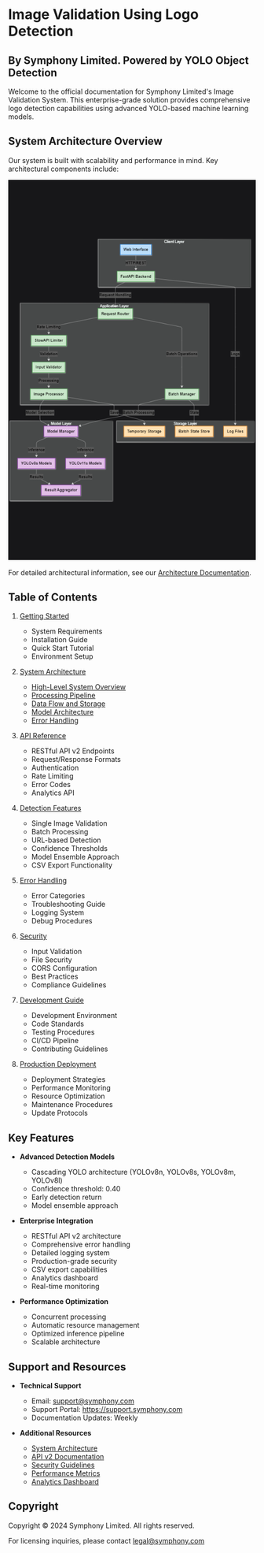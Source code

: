 # Image Validation Using Logo Detection
## By Symphony Limited. Powered by YOLO Object Detection

Welcome to the official documentation for Symphony Limited's Image Validation System. This enterprise-grade solution provides comprehensive logo detection capabilities using advanced YOLO-based machine learning models.

## System Architecture Overview

Our system is built with scalability and performance in mind. Key architectural components include:

![High Level System Overview](./images/High%20Level%20System%20Overview.png)

For detailed architectural information, see our [Architecture Documentation](./architecture.md).

## Table of Contents

1. [Getting Started](./getting-started.md)
   - System Requirements
   - Installation Guide
   - Quick Start Tutorial
   - Environment Setup

2. [System Architecture](./architecture.md)
   - [High-Level System Overview](./architecture.md#high-level-system-overview)
   - [Processing Pipeline](./architecture.md#detailed-processing-pipeline)
   - [Data Flow and Storage](./architecture.md#data-flow-and-storage)
   - [Model Architecture](./architecture.md#model-architecture)
   - [Error Handling](./architecture.md#error-handling-and-monitoring)

3. [API Reference](./api-reference.md)
   - RESTful API v2 Endpoints
   - Request/Response Formats
   - Authentication
   - Rate Limiting
   - Error Codes
   - Analytics API

4. [Detection Features](./detection-features.md)
   - Single Image Validation
   - Batch Processing
   - URL-based Detection
   - Confidence Thresholds
   - Model Ensemble Approach
   - CSV Export Functionality

5. [Error Handling](./error-handling.md)
   - Error Categories
   - Troubleshooting Guide
   - Logging System
   - Debug Procedures

6. [Security](./security.md)
   - Input Validation
   - File Security
   - CORS Configuration
   - Best Practices
   - Compliance Guidelines

7. [Development Guide](./development-guide.md)
   - Development Environment
   - Code Standards
   - Testing Procedures
   - CI/CD Pipeline
   - Contributing Guidelines

8. [Production Deployment](./deployment.md)
   - Deployment Strategies
   - Performance Monitoring
   - Resource Optimization
   - Maintenance Procedures
   - Update Protocols

## Key Features

- **Advanced Detection Models**
  - Cascading YOLO architecture (YOLOv8n, YOLOv8s, YOLOv8m, YOLOv8l)
  - Confidence threshold: 0.40
  - Early detection return
  - Model ensemble approach

- **Enterprise Integration**
  - RESTful API v2 architecture
  - Comprehensive error handling
  - Detailed logging system
  - Production-grade security
  - CSV export capabilities
  - Analytics dashboard
  - Real-time monitoring

- **Performance Optimization**
  - Concurrent processing
  - Automatic resource management
  - Optimized inference pipeline
  - Scalable architecture

## Support and Resources

- **Technical Support**
  - Email: support@symphony.com
  - Support Portal: https://support.symphony.com
  - Documentation Updates: Weekly

- **Additional Resources**
  - [System Architecture](./architecture.md)
  - [API v2 Documentation](http://localhost:8000/docs)
  - [Security Guidelines](./security.md)
  - [Performance Metrics](./metrics.md)
  - [Analytics Dashboard](http://localhost:8000/analytics)

## Copyright

Copyright © 2024 Symphony Limited. All rights reserved.

For licensing inquiries, please contact legal@symphony.com 